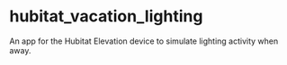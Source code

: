# hubitat_vacation_lighting
An app for the Hubitat Elevation device to simulate lighting activity when away.
